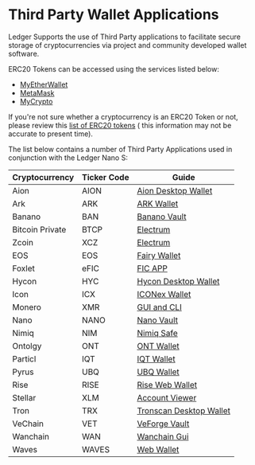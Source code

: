 
# Third Party Wallet Applications

Ledger Supports the use of Third Party applications to facilitate secure storage of cryptocurrencies via project and community developed wallet software.

ERC20 Tokens can be accessed using the services listed below:

-   [MyEtherWallet](https://www.myetherwallet.com/)
-   [MetaMask](https://metamask.io/)
-   [MyCrypto](https://mycrypto.com/)

If you're not sure whether a cryptocurrency is an ERC20 Token or not, please review this [list of ERC20 tokens](https://eidoo.io/erc20-tokens-list/) ( this information may not be accurate to present time).

The list below contains a number of Third Party Applications used in conjunction with the Ledger Nano S:


| Cryptocurrency         | Ticker Code | Guide                                                        |
|------------------------|-------------|--------------------------------------------------------------|
| Aion                   | AION        | [Aion Desktop Wallet](../ThirdPartyWallets/AionDesktopWallet.md)|
| Ark| ARK| [ARK Wallet](../ThirdPartyWallets/ArkWallet.md)|
| Banano| BAN| [Banano Vault](../ThirdPartyWallets/BananoVaultBAN.md)|
| Bitcoin Private| BTCP| [Electrum](../ThirdPartyWallets/ElectrumBTCP.md) |
| Zcoin| XCZ| [Electrum](../ThirdPartyWallets/ElectrumXCZ.md)|
| EOS| EOS| [Fairy Wallet](../ThirdPartyWallets/EOSFairyWallet)|
| Foxlet| eFIC| [FIC APP](../ThirdPartyWallets/FoxleteFIC.md)|
| Hycon| HYC| [Hycon Desktop Wallet](../ThirdPartyWallets/HyconDesktopWallet.md)|
| Icon| ICX| [ICONex Wallet](../ThirdPartyWallets/ICONexWalletICX.md)|
| Monero| XMR| [GUI and CLI](../ThirdPartyWallets/MoneroGUIandCLIxmr.md)|
| Nano| NANO | [Nano Vault](../ThirdPartyWallets/NanoVaultNANO.md)|
| Nimiq|NIM| [Nimiq Safe](../ThirdPartyWallets/NimiqSafe.md)|
| Ontolgy| ONT| [ONT Wallet](../ThirdPartyWallets/ONTwalletOntology.md)|
| Particl| IQT| [IQT Wallet](../ThirdPartyWallets/ParticlQT.md)|
| Pyrus| UBQ| [UBQ Wallet](../ThirdPartyWallets/PyrusUBQ.md)|
| Rise| RISE| [Rise Web Wallet](../ThirdPartyWallets/RiseWebWallet.md)|
| Stellar| XLM| [Account Viewer](../ThirdPartyWallets/StellarAccountViewerXLM.md)|
| Tron| TRX| [Tronscan Desktop Wallet](../ThirdPartyWallets/TronscanDesktopTRX.md)|
| VeChain| VET| [VeForge Vault](../ThirdPartyWallets/VeForgeVaultVET.md)|
| Wanchain| WAN| [Wanchain Gui](../ThirdPartyWallets/WanchainGUIWAN.md)|
| Waves| WAVES| [Web Wallet](../ThirdPartyWallets/WavesWebClient.md)|